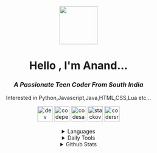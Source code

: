 <p align="center"> <img  height="100px" src="https://user-images.githubusercontent.com/87514488/126930450-3e791922-155c-417d-b299-c12ccfd6306b.gif"/> </p>
<h1 align="center" >Hello , I'm Anand... </h1>
<h3 align="center"><i>A Passionate Teen Coder From South India</i></h3>


<p align="center"> Interested in Python,Javascript,Java,HTML,CSS,Lua etc...</p>
 
<!-- Social Media -->
<p align="center" ><a href="https://dev.to/httpanand"><img src='https://cdn.jsdelivr.net/npm/simple-icons@3.0.1/icons/dev-dot-to.svg' alt='dev' height='40'></a> <a href="https://codepen.io/httpanand"><img src='https://cdn.jsdelivr.net/npm/simple-icons@3.0.1/icons/codepen.svg' alt='codepen' height='40'></a>  <a href="https://codesandbox.io/u/httpanand"><img src='https://cdn.jsdelivr.net/npm/simple-icons@3.0.1/icons/codesandbox.svg' alt='codesandbox' height='40'></a>  <a href="https://stackoverflow.com/users/16472293"><img src='https://cdn.jsdelivr.net/npm/simple-icons@3.0.1/icons/stackoverflow.svg' alt='stackoverflow' height='40'></a>  <a href="https://profile.codersrank.io/user/httpanand"><img src='https://cdn.jsdelivr.net/npm/simple-icons@3.0.1/icons/codersrank.svg' alt='codersrank' height='40'></a>  </p>

<!-- Languages -->
<details>
  
  <summary align="center">Languages </summary>
<p align="center">
<img src="https://img.icons8.com/color/50/000000/javascript--v1.png"/><img src="https://img.icons8.com/color/50/000000/python--v1.png"/><img src="https://img.icons8.com/color/48/000000/java-coffee-cup-logo--v1.png"/><img src="https://img.icons8.com/color/50/000000/css3.png"/><img src="https://img.icons8.com/color/50/000000/html-5--v1.png"/><img src="https://img.icons8.com/officexs/45/000000/php-logo.png"/><img src="https://user-images.githubusercontent.com/87514488/126919892-9161e91c-c0ea-466a-afb8-ca8aa5e332cc.png" >
</p>

</details>

<!-- Daily tools -->
<details> 
  
  <summary align="center">Daily Tools</summary>
  <p align="center">
<img src="https://img.icons8.com/fluent/50/000000/android-os.png"/><img src="https://img.icons8.com/color/50/000000/visual-studio-code-2019.png"/><img src="https://img.icons8.com/fluent/50/000000/sublime-text.png"/><img src="https://img.icons8.com/color/48/000000/pycharm.png"/><img src="https://user-images.githubusercontent.com/87514488/129579177-fd8e08e8-33ba-4a22-ab71-ee3f493471e3.png"/><img src="https://img.icons8.com/fluency/48/000000/blender-3d.png"/><img src="https://img.icons8.com/color/46/000000/kali-linux.png"/>
  </p>
  
</details>

<!-- Github Stats -->

<details>
  
  <summary align="center"> Github Stats </summary>
<a href="https://github.com/httpanand">
  <img align="center" height="170px" width="390px" src="https://github-readme-stats.vercel.app/api/top-langs/?username=httpanand&layout=compact&theme=dark" />
</a>
 
<a href="https://github.com/httpanand">
  <img align="center" height="170px" width="390px"src="https://github-readme-stats.vercel.app/api?username=httpanand&show_icons=true&theme=dark" />
</a>

</details>

